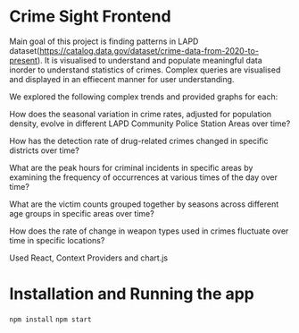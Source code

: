 # Crime Sight Frontend
Main goal of this project is finding patterns in LAPD dataset(https://catalog.data.gov/dataset/crime-data-from-2020-to-present).
It is visualised to understand and populate meaningful data inorder to understand statistics of crimes. Complex queries are visualised and displayed in an effiecent manner for user understanding.

We explored the following complex trends and provided graphs for each:

How does the seasonal variation in crime rates, adjusted for population density, evolve in different LAPD Community Police Station Areas over time?

How has the detection rate of drug-related crimes changed in specific districts over time?

What are the peak hours for criminal incidents in specific areas by examining the frequency of occurrences at various times of the day over time?

What are the victim counts grouped together by seasons across different age groups in specific areas over time?

How does the rate of change in weapon types used in crimes fluctuate over time in specific locations?

Used React, Context Providers and chart.js

# Installation and Running the app

```npm install```
```npm start```